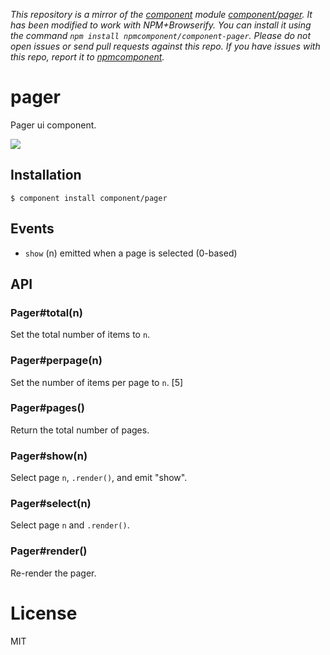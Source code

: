 *This repository is a mirror of the [component](http://component.io) module [component/pager](http://github.com/component/pager). It has been modified to work with NPM+Browserify. You can install it using the command `npm install npmcomponent/component-pager`. Please do not open issues or send pull requests against this repo. If you have issues with this repo, report it to [npmcomponent](https://github.com/airportyh/npmcomponent).*

# pager

  Pager ui component.

  ![](http://f.cl.ly/items/023v0g1I2p2D4313033a/Screen%20Shot%202012-09-17%20at%202.40.06%20PM.png)

## Installation

    $ component install component/pager

## Events

  - `show` (n) emitted when a page is selected (0-based)

## API

### Pager#total(n)

  Set the total number of items to `n`.

### Pager#perpage(n)

  Set the number of items per page to `n`. [5]

### Pager#pages()

  Return the total number of pages.

### Pager#show(n)

  Select page `n`, `.render()`, and emit "show".

### Pager#select(n)

  Select page `n` and `.render()`.

### Pager#render()

  Re-render the pager.

# License

  MIT
